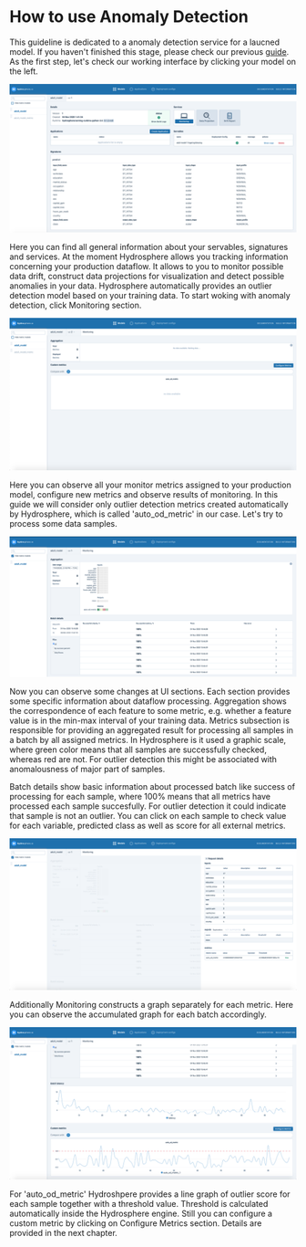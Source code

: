 # How to use Anomaly Detection

This guideline is dedicated to a anomaly detection service for a laucned model. If you haven't finished this stage, please check our previous [guide](https://app.gitbook.com/@hydrosphere/s/home/~/drafts/-MHGvmrVrOLoZn1Rkock/tutorials/train-and-deploy-census-income-classification-model). As the first step, let's check our working interface by clicking your model on the left.

![](../../.gitbook/assets/screenshot_1.png)

Here you can find all general information about your servables, signatures and services. At the moment Hydrosphere allows you tracking information concerning your production dataflow. It allows to you to monitor possible data drift, construct data projections for visualization and detect possible anomalies in your data. Hydrosphere automatically provides an outlier detection model based on your training data. To start woking with anomaly detection, click Monitoring section.

![](../../.gitbook/assets/screenshot_4.png)

Here you can observe all your monitor metrics assigned to your production model, configure new metrics and observe results of monitoring. In this guide we will consider only outlier detection metrics created automatically by Hydrosphere, which is called 'auto\_od\_metric' in our case. Let's try to process some data samples.

![](../../.gitbook/assets/screen_4.png)

Now you can observe some changes at UI sections. Each section provides some specific information about dataflow processing. Aggregation shows the correspondence of each feature to some metric, e.g. whether a feature value is in the min-max interval of your training data. Metrics subsection is responsible for providing an aggregated result for processing all samples in a batch by all assigned metrics. In Hydrosphere is it used a graphic scale, where green color means that all samples are successfully checked, whereas red are not. For outlier detection this might be associated with anomalousness of major part of samples.

Batch details show basic information about processed batch like success of processing for each sample, where 100% means that all metrics have processed each sample succesfully. For outlier detection it could indicate that sample is not an outlier. You can click on each sample to check value for each variable, predicted class as well as score for all external metrics.

![](../../.gitbook/assets/screenshot_5.png)

Additionally Monitoring constructs a graph separately for each metric. Here you can observe the accumulated graph for each batch accordingly.

![](../../.gitbook/assets/screenshot_6.png)

For 'auto\_od\_metric' Hydroshpere provides a line graph of outlier score for each sample together with a threshold value. Threshold is calculated automatically inside the Hydrosphere engine. Still you can configure a custom metric by clicking on Configure Metrics section. Details are provided in the next chapter.

